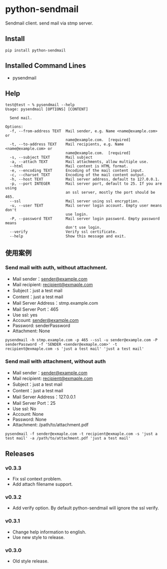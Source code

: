 # python-sendmail


Sendmail client. send mail via stmp server.
 
## Install

```
pip install python-sendmail
```
    
## Installed Command Lines

- pysendmail

## Help

```
test@test ~ % pysendmail --help
Usage: pysendmail [OPTIONS] [CONTENT]

  Send mail.

Options:
  -f, --from-address TEXT  Mail sender, e.g. Name <name@example.com> or
                           name@example.com.  [required]
  -t, --to-address TEXT    Mail recipients, e.g. Name <name@example.com> or
                           name@example.com.  [required]
  -s, --subject TEXT       Mail subject
  -a, --attach TEXT        Mail attachments, allow multiple use.
  --html                   Mail content is HTML format.
  -e, --encoding TEXT      Encoding of the mail content input.
  -c, --charset TEXT       Encoding of the mail content output.
  -h, --host TEXT          Mail server address, default to 127.0.0.1.
  -p, --port INTEGER       Mail server port, default to 25. If you are using
                           an ssl server, mostly the port should be 465.
  --ssl                    Mail server using ssl encryption.
  -u, --user TEXT          Mail server login account. Empty user means don't
                           use login.
  -P, --password TEXT      Mail server login password. Empty password means
                           don't use login.
  --verify                 Verify ssl certificate.
  --help                   Show this message and exit.

```

## 使用案例


### Send mail with auth, without attachment.

- Mail sender：sender@example.com
- Mail recipient: recipient@exmaple.com
- Subject：just a test mail
- Content：just a test mail
- Mail Server Address：stmp.example.com
- Mail Server Port：465
- Use ssl: yes
- Account: sender@example.com
- Password: senderPassword
- Attachment: None

```
pysendmail -h stmp.example.com -p 465 --ssl -u sender@example.com -P senderPassword -f 'SENDER <sender@exmaple.com>' -t recipient@exmaple.com -s 'just a test mail' 'just a test mail'
```


### Send mail with attachment, without auth

- Mail sender：sender@example.com
- Mail recipient: recipient@exmaple.com
- Subject：just a test mail
- Content：just a test mail
- Mail Server Address：127.0.0.1
- Mail Server Port：25
- Use ssl: No
- Account: None
- Password: None
- Attachment: /path/to/attachment.pdf

```
pysendmail -f sender@exmaple.com -t recipient@exmaple.com -s 'just a test mail' -a /path/to/attachment.pdf 'just a test mail'
```

## Releases

### v0.3.3

- Fix ssl context problem.
- Add attach filename support.

### v0.3.2

- Add verify option. By default python-sendmail will ignore the ssl verify.

### v0.3.1

- Change help information to english.
- Use new style to release.

### v0.3.0

- Old style release.